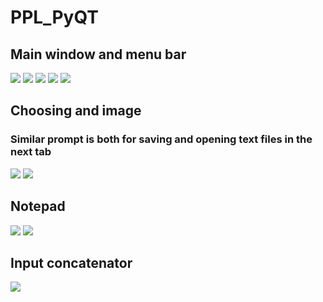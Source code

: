 # PPL_PyQT

## Main window and menu bar
![](https://github.com/piotsik/PPL_PyQT/blob/main/images/Screen%20Shot%202021-10-19%20at%2000.24.51.png)
![](https://github.com/piotsik/PPL_PyQT/blob/main/images/Screen%20Shot%202021-10-19%20at%2000.25.01.png)
![](https://github.com/piotsik/PPL_PyQT/blob/main/images/Screen%20Shot%202021-10-19%20at%2000.25.05.png)
![](https://github.com/piotsik/PPL_PyQT/blob/main/images/Screen%20Shot%202021-10-19%20at%2000.25.10.png)
![](https://github.com/piotsik/PPL_PyQT/blob/main/images/Screen%20Shot%202021-10-19%20at%2000.25.14.png)

## Choosing and image
### Similar prompt is both for saving and opening text files in the next tab
![](https://github.com/piotsik/PPL_PyQT/blob/main/images/Screen%20Shot%202021-10-19%20at%2000.25.52.png)
![](https://github.com/piotsik/PPL_PyQT/blob/main/images/Screen%20Shot%202021-10-19%20at%2000.25.57.png)

## Notepad
![](https://github.com/piotsik/PPL_PyQT/blob/main/images/Screen%20Shot%202021-10-19%20at%2000.26.12.png)
![](https://github.com/piotsik/PPL_PyQT/blob/main/images/Screen%20Shot%202021-10-19%20at%2000.26.23.png)

## Input concatenator
![](https://github.com/piotsik/PPL_PyQT/blob/main/images/Screen%20Shot%202021-10-19%20at%2000.27.32.png)

